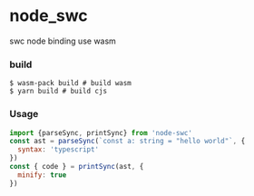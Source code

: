 # node_swc
swc node binding use wasm

### build

```shell
$ wasm-pack build # build wasm
$ yarn build # build cjs
```

### Usage

```js
import {parseSync, printSync} from 'node-swc'
const ast = parseSync(`const a: string = "hello world"`, {
  syntax: 'typescript'
})
const { code } = printSync(ast, {
  minify: true
})
```
